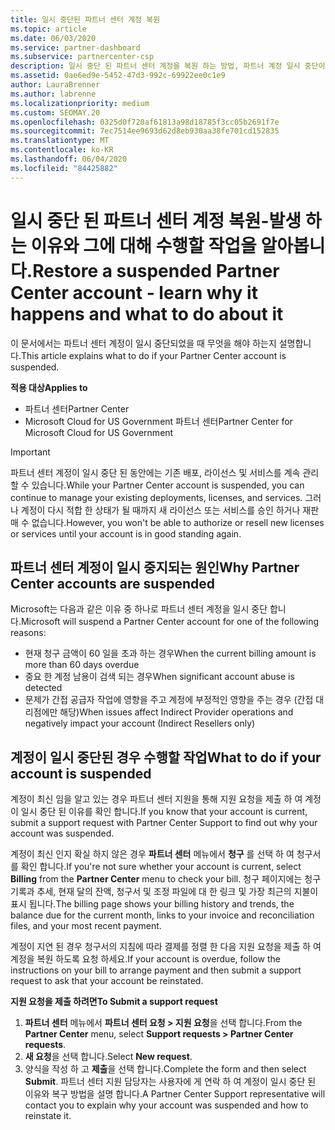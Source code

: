 ```yaml
---
title: 일시 중단된 파트너 센터 계정 복원
ms.topic: article
ms.date: 06/03/2020
ms.service: partner-dashboard
ms.subservice: partnercenter-csp
description: 일시 중단 된 파트너 센터 계정을 복원 하는 방법, 파트너 계정 일시 중단이 발생 하는 이유 및 일시 중단 하는 동안 계정을 사용 하는 방법을 알아봅니다.
ms.assetid: 0ae6ed9e-5452-47d3-992c-69922ee0c1e9
author: LauraBrenner
ms.author: labrenne
ms.localizationpriority: medium
ms.custom: SEOMAY.20
ms.openlocfilehash: 0325d0f720af61813a98d18785f3cc05b2691f7e
ms.sourcegitcommit: 7ec7514ee9693d62d8eb930aa38fe701cd152835
ms.translationtype: MT
ms.contentlocale: ko-KR
ms.lasthandoff: 06/04/2020
ms.locfileid: "84425882"
---
```

# <a name="restore-a-suspended-partner-center-account---learn-why-it-happens-and-what-to-do-about-it"></a><span data-ttu-id="f778d-103">일시 중단 된 파트너 센터 계정 복원-발생 하는 이유와 그에 대해 수행할 작업을 알아봅니다.</span><span class="sxs-lookup"><span data-stu-id="f778d-103">Restore a suspended Partner Center account - learn why it happens and what to do about it</span></span>

<span data-ttu-id="f778d-104">이 문서에서는 파트너 센터 계정이 일시 중단되었을 때 무엇을 해야 하는지 설명합니다.</span><span class="sxs-lookup"><span data-stu-id="f778d-104">This article explains what to do if your Partner Center account is suspended.</span></span>

<span data-ttu-id="f778d-105">**적용 대상**</span><span class="sxs-lookup"><span data-stu-id="f778d-105">**Applies to**</span></span>

-  <span data-ttu-id="f778d-106">파트너 센터</span><span class="sxs-lookup"><span data-stu-id="f778d-106">Partner Center</span></span>
-  <span data-ttu-id="f778d-107">Microsoft Cloud for US Government 파트너 센터</span><span class="sxs-lookup"><span data-stu-id="f778d-107">Partner Center for Microsoft Cloud for US Government</span></span>


> [!IMPORTANT]  
> <span data-ttu-id="f778d-108">파트너 센터 계정이 일시 중단 된 동안에는 기존 배포, 라이선스 및 서비스를 계속 관리할 수 있습니다.</span><span class="sxs-lookup"><span data-stu-id="f778d-108">While your Partner Center account is suspended, you can continue to manage your existing deployments, licenses, and services.</span></span> <span data-ttu-id="f778d-109">그러나 계정이 다시 적합 한 상태가 될 때까지 새 라이선스 또는 서비스를 승인 하거나 재판매 수 없습니다.</span><span class="sxs-lookup"><span data-stu-id="f778d-109">However, you won't be able to authorize or resell new licenses or services until your account is in good standing again.</span></span>

## <a name="why-partner-center-accounts-are-suspended"></a><span data-ttu-id="f778d-110">파트너 센터 계정이 일시 중지되는 원인</span><span class="sxs-lookup"><span data-stu-id="f778d-110">Why Partner Center accounts are suspended</span></span>

<span data-ttu-id="f778d-111">Microsoft는 다음과 같은 이유 중 하나로 파트너 센터 계정을 일시 중단 합니다.</span><span class="sxs-lookup"><span data-stu-id="f778d-111">Microsoft will suspend a Partner Center account for one of the following reasons:</span></span>

- <span data-ttu-id="f778d-112">현재 청구 금액이 60 일을 초과 하는 경우</span><span class="sxs-lookup"><span data-stu-id="f778d-112">When the current billing amount is more than 60 days overdue</span></span> 
- <span data-ttu-id="f778d-113">중요 한 계정 남용이 검색 되는 경우</span><span class="sxs-lookup"><span data-stu-id="f778d-113">When significant account abuse is detected</span></span>
- <span data-ttu-id="f778d-114">문제가 간접 공급자 작업에 영향을 주고 계정에 부정적인 영향을 주는 경우 (간접 대리점에만 해당)</span><span class="sxs-lookup"><span data-stu-id="f778d-114">When issues affect Indirect Provider operations and negatively impact your account (Indirect Resellers only)</span></span>

## <a name="what-to-do-if-your-account-is-suspended"></a><span data-ttu-id="f778d-115">계정이 일시 중단된 경우 수행할 작업</span><span class="sxs-lookup"><span data-stu-id="f778d-115">What to do if your account is suspended</span></span>

<span data-ttu-id="f778d-116">계정이 최신 임을 알고 있는 경우 파트너 센터 지원을 통해 지원 요청을 제출 하 여 계정이 일시 중단 된 이유를 확인 합니다.</span><span class="sxs-lookup"><span data-stu-id="f778d-116">If you know that your account is current, submit a support request with Partner Center Support to find out why your account was suspended.</span></span> 

<span data-ttu-id="f778d-117">계정이 최신 인지 확실 하지 않은 경우 **파트너 센터** 메뉴에서 **청구** 를 선택 하 여 청구서를 확인 합니다.</span><span class="sxs-lookup"><span data-stu-id="f778d-117">If you're not sure whether your account is current, select **Billing** from the **Partner Center** menu to check your bill.</span></span> <span data-ttu-id="f778d-118">청구 페이지에는 청구 기록과 추세, 현재 달의 잔액, 청구서 및 조정 파일에 대 한 링크 및 가장 최근의 지불이 표시 됩니다.</span><span class="sxs-lookup"><span data-stu-id="f778d-118">The billing page shows your billing history and trends, the balance due for the current month, links to your invoice and reconciliation files, and your most recent payment.</span></span>

<span data-ttu-id="f778d-119">계정이 지연 된 경우 청구서의 지침에 따라 결제를 정렬 한 다음 지원 요청을 제출 하 여 계정을 복원 하도록 요청 하세요.</span><span class="sxs-lookup"><span data-stu-id="f778d-119">If your account is overdue, follow the instructions on your bill to arrange payment and then submit a support request to ask that your account be reinstated.</span></span> 

<span data-ttu-id="f778d-120">**지원 요청을 제출 하려면**</span><span class="sxs-lookup"><span data-stu-id="f778d-120">**To Submit a support request**</span></span>

1.  <span data-ttu-id="f778d-121">**파트너 센터** 메뉴에서 **파트너 센터 요청 > 지원 요청**을 선택 합니다.</span><span class="sxs-lookup"><span data-stu-id="f778d-121">From the **Partner Center** menu, select **Support requests > Partner Center requests**.</span></span>
2.  <span data-ttu-id="f778d-122">**새 요청**을 선택 합니다.</span><span class="sxs-lookup"><span data-stu-id="f778d-122">Select **New request**.</span></span> 
3.  <span data-ttu-id="f778d-123">양식을 작성 하 고 **제출**을 선택 합니다.</span><span class="sxs-lookup"><span data-stu-id="f778d-123">Complete the form and then select **Submit**.</span></span> <span data-ttu-id="f778d-124">파트너 센터 지원 담당자는 사용자에 게 연락 하 여 계정이 일시 중단 된 이유와 복구 방법을 설명 합니다.</span><span class="sxs-lookup"><span data-stu-id="f778d-124">A Partner Center Support representative will contact you to explain why your account was suspended and how to reinstate it.</span></span>



